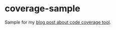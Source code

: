 # coverage-sample

Sample for my [blog post about code coverage tool](https://blog.comandeer.pl/jak-dziala-narzedzie-do-code-coverager.html).
